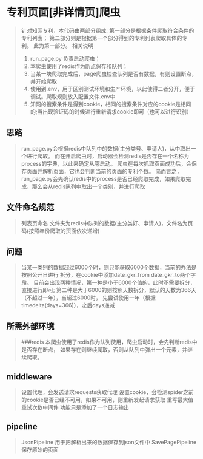 # 专利页面[非详情页]爬虫
>针对知网专利，本代码由两部分组成:
>第一部分是根据条件爬取符合条件的专利列表；
>第二部分则是根据第一个部分得到的专利列表爬取具体的专利。
>此为第一部分。
>相关说明
>1. run_page.py 负责启动爬虫；
>2. 本爬虫使用了redis作为断点保存和队列；
>3. 当某一块爬取完成后，page爬虫检查队列是否有数据，有则设置断点，并开始爬取
>4. 使用到.env，用于区别测试环境和生产环境，以此使得二者分开，便于调试。爬取规则放入配置文件.env中
>5. 知网的搜索条件是得到cookie，相同的搜索条件对应的cookie是相同的;当出现验证码的时候进行重新请求cookie即可（也可以进行识别）
## 思路
>run_page.py会根据redis中队列中的数据(主分类号、申请人)，从中取出一个进行爬取。
>而在开启爬虫时，启动器会检测redis是否存在一个名称为process的字典，以此来确定从哪启动。
>爬虫在每次抓取页面成功后，会保存页面并解析页面，它也会判断当前的页面的专利个数。
>简而言之，run_page.py会先确认redis中的process是否已经爬取完成，如果爬取完成，那么会从redis队列中取出一个类别，并进行爬取
## 文件命名规范
>列表页命名 文件夹为redis中队列的数据(主分类好、申请人)，文件名为页码(按照年份爬取的页面依次递增)
## 问题
>当某一类别的数据超过6000个时，则只能获取6000个数据，当前的办法是按照公开日进行
>拆分，在cookie中添加date_gkr_from date_gkr_to两个字段。
>目前会出现两种情况，第一种是小于6000个值的，此时不需要拆分，直接进行即可;
>第二种是大于6000的则按照天数拆分，默认的天数为366天（不超过一年），当超过6000时，
>先尝试使用一年（根据timedelta(days=366)），之后days递减

## 所需外部环境
>###redis
>本爬虫使用了redis作为队列使用，爬虫启动时，会先判断redis中是否存在断点，
>如果存在则继续爬取，否则从队列中弹出一个元素，并继续爬取。
## middleware
> 设置代理，会发送请求requests获取代理
> 设置cookie，会检测spider之前的cookie是否已经不可用，如果不可用，则重新发起请求获取
> 重写最大值重试次数中间件 功能只是添加了一个日志输出
## pipeline
> JsonPipeline 用于把解析出来的数据保存到json文件中
> SavePagePipeline 保存原始的页面
